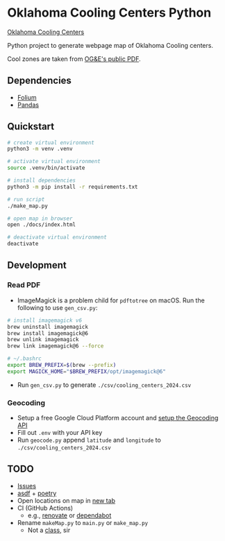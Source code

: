 # Oklahoma Cooling Centers Python

[Oklahoma Cooling Centers](https://alex-code4okc.github.io/oklahoma_cooling_centers_python/)

Python project to generate webpage map of Oklahoma Cooling centers. 

Cool zones are taken from [OG&E's public PDF](https://www.oge.com/wps/wcm/connect/5fff4221-6696-4166-9129-f431fc5a424f/OGE-Website+updates+2024-Cool+Zones-v2.pdf?MOD=AJPERES&CVID=p0Yt3kc).

## Dependencies
* [Folium](https://github.com/python-visualization/folium)
* [Pandas](https://github.com/pandas-dev/pandas)

## Quickstart
```bash
# create virtual environment
python3 -m venv .venv

# activate virtual environment
source .venv/bin/activate

# install dependencies
python3 -m pip install -r requirements.txt

# run script
./make_map.py

# open map in browser
open ./docs/index.html

# deactivate virtual environment
deactivate
```

## Development
### Read PDF
* ImageMagick is a problem child for `pdftotree` on macOS. Run the following to use `gen_csv.py`:
```bash
# install imagemagick v6
brew uninstall imagemagick
brew install imagemagick@6
brew unlink imagemagick
brew link imagemagick@6 --force

# ~/.bashrc
export BREW_PREFIX=$(brew --prefix)
export MAGICK_HOME="$BREW_PREFIX/opt/imagemagick@6"
```
* Run `gen_csv.py` to generate `./csv/cooling_centers_2024.csv`

### Geocoding
* Setup a free Google Cloud Platform account and [setup the Geocoding API](https://developers.google.com/maps/documentation/geocoding/overview)
* Fill out `.env` with your API key
* Run `geocode.py` append `latitude` and `longitude` to `./csv/cooling_centers_2024.csv`

## TODO
* [Issues](https://github.com/alex-code4okc/oklahoma_cooling_centers_python/issues)
* [asdf](https://asdf-vm.com/) + [poetry](https://python-poetry.org/)
* Open locations on map in [new tab](https://www.freecodecamp.org/news/how-to-open-a-link-in-a-new-tab/)
* CI (GitHub Actions)
  * e.g., [renovate](https://github.com/marketplace/renovate) or [dependabot](https://github.com/dependabot)
* Rename `makeMap.py` to `main.py` or `make_map.py`
  * Not a [class](https://peps.python.org/pep-0008/#package-and-module-names), sir
